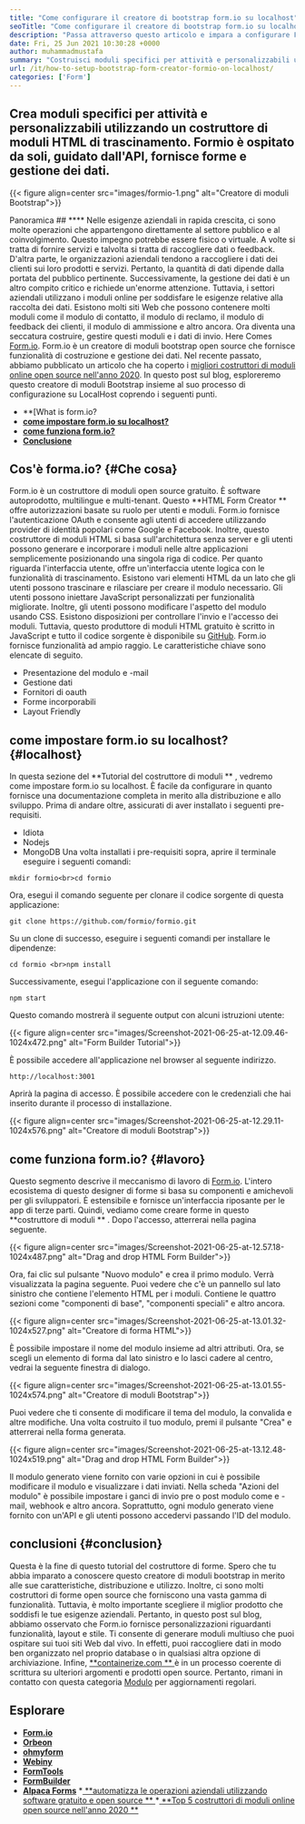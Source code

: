 ```yaml
---
title: "Come configurare il creatore di bootstrap form.io su localhost" 
seoTitle: "Come configurare il creatore di bootstrap form.io su localhost" 
description: "Passa attraverso questo articolo e impara a configurare Formio su LocalHost. Questo creatore di moduli Bootstrap è gratuito, estensibile e offre integrazioni di terze parti." 
date: Fri, 25 Jun 2021 10:30:28 +0000
author: muhammadmustafa
summary: "Costruisci moduli specifici per attività e personalizzabili utilizzando un costruttore di moduli HTML di trascinamento. Formio è ospitato da soli, guidato dall'API, fornisce forme e gestione dei dati." 
url: /it/how-to-setup-bootstrap-form-creator-formio-on-localhost/
categories: ['Form']
---
```


## Crea moduli specifici per attività e personalizzabili utilizzando un costruttore di moduli HTML di trascinamento. Formio è ospitato da soli, guidato dall'API, fornisce forme e gestione dei dati.

{{< figure align=center src="images/formio-1.png" alt="Creatore di moduli Bootstrap">}}


Panoramica ## **** 
Nelle esigenze aziendali in rapida crescita, ci sono molte operazioni che appartengono direttamente al settore pubblico e al coinvolgimento. Questo impegno potrebbe essere fisico o virtuale. A volte si tratta di fornire servizi e talvolta si tratta di raccogliere dati o feedback. D'altra parte, le organizzazioni aziendali tendono a raccogliere i dati dei clienti sui loro prodotti e servizi. Pertanto, la quantità di dati dipende dalla portata del pubblico pertinente. Successivamente, la gestione dei dati è un altro compito critico e richiede un'enorme attenzione.
Tuttavia, i settori aziendali utilizzano i moduli online per soddisfare le esigenze relative alla raccolta dei dati. Esistono molti siti Web che possono contenere molti moduli come il modulo di contatto, il modulo di reclamo, il modulo di feedback dei clienti, il modulo di ammissione e altro ancora. Ora diventa una seccatura costruire, gestire questi moduli e i dati di invio. Here Comes [Form.io][1]. Form.io è un creatore di moduli bootstrap open source che fornisce funzionalità di costruzione e gestione dei dati. Nel recente passato, abbiamo pubblicato un articolo che ha coperto i [migliori costruttori di moduli online open source nell'anno 2020][2]. In questo post sul blog, esploreremo questo creatore di moduli Bootstrap insieme al suo processo di configurazione su LocalHost coprendo i seguenti punti.
  * **[What is form.io?
  * **[come impostare form.io su localhost?][4]**
  * **[come funziona form.io?][5]**
  * **[Conclusione][6]**

## Cos'è forma.io?   {#Che cosa}
Form.io è un costruttore di moduli open source gratuito. È software autoprodotto, multilingue e multi-tenant. Questo  **HTML Form Creator **  offre autorizzazioni basate su ruolo per utenti e moduli. Form.io fornisce l'autenticazione OAuth e consente agli utenti di accedere utilizzando provider di identità popolari come Google e Facebook. Inoltre, questo costruttore di moduli HTML si basa sull'architettura senza server e gli utenti possono generare e incorporare i moduli nelle altre applicazioni semplicemente posizionando una singola riga di codice. Per quanto riguarda l'interfaccia utente, offre un'interfaccia utente logica con le funzionalità di trascinamento. Esistono vari elementi HTML da un lato che gli utenti possono trascinare e rilasciare per creare il modulo necessario. Gli utenti possono iniettare JavaScript personalizzati per funzionalità migliorate. Inoltre, gli utenti possono modificare l'aspetto del modulo usando CSS. Esistono disposizioni per controllare l'invio e l'accesso dei moduli. Tuttavia, questo produttore di moduli HTML gratuito è scritto in JavaScript e tutto il codice sorgente è disponibile su [GitHub][7].
Form.io fornisce funzionalità ad ampio raggio. Le caratteristiche chiave sono elencate di seguito.
  * Presentazione del modulo e -mail
  * Gestione dati
  * Fornitori di oauth
  * Forme incorporabili
  * Layout Friendly

## come impostare form.io su localhost?   {#localhost}
In questa sezione del  **Tutorial del costruttore di moduli ** , vedremo come impostare form.io su localhost. È facile da configurare in quanto fornisce una documentazione completa in merito alla distribuzione e allo sviluppo.
Prima di andare oltre, assicurati di aver installato i seguenti pre-requisiti.
  * Idiota
  * Nodejs
  * MongoDB
Una volta installati i pre-requisiti sopra, aprire il terminale eseguire i seguenti comandi:
```
mkdir formio<br>cd formio
```
Ora, esegui il comando seguente per clonare il codice sorgente di questa applicazione:
```
git clone https://github.com/formio/formio.git
```
Su un clone di successo, eseguire i seguenti comandi per installare le dipendenze:
```
cd formio <br>npm install
```
Successivamente, esegui l'applicazione con il seguente comando:
```
npm start 
```
Questo comando mostrerà il seguente output con alcuni istruzioni utente:

{{< figure align=center src="images/Screenshot-2021-06-25-at-12.09.46-1024x472.png" alt="Form Builder Tutorial">}}

È possibile accedere all'applicazione nel browser al seguente indirizzo.
```
http://localhost:3001 
```
Aprirà la pagina di accesso. È possibile accedere con le credenziali che hai inserito durante il processo di installazione.

{{< figure align=center src="images/Screenshot-2021-06-25-at-12.29.11-1024x576.png" alt="Creatore di moduli Bootstrap">}}


## come funziona form.io?   {#lavoro}
Questo segmento descrive il meccanismo di lavoro di [Form.io][1]. L'intero ecosistema di questo designer di forme si basa su componenti e amichevoli per gli sviluppatori. È estensibile e fornisce un'interfaccia riposante per le app di terze parti. Quindi, vediamo come creare forme in questo  **costruttore di moduli ** .
Dopo l'accesso, atterrerai nella pagina seguente.

{{< figure align=center src="images/Screenshot-2021-06-25-at-12.57.18-1024x487.png" alt="Drag and drop HTML Form Builder">}}

Ora, fai clic sul pulsante "Nuovo modulo" e crea il primo modulo. Verrà visualizzata la pagina seguente. Puoi vedere che c'è un pannello sul lato sinistro che contiene l'elemento HTML per i moduli. Contiene le quattro sezioni come "componenti di base", "componenti speciali" e altro ancora.

{{< figure align=center src="images/Screenshot-2021-06-25-at-13.01.32-1024x527.png" alt="Creatore di forma HTML">}}

È possibile impostare il nome del modulo insieme ad altri attributi. Ora, se scegli un elemento di forma dal lato sinistro e lo lasci cadere al centro, vedrai la seguente finestra di dialogo.

{{< figure align=center src="images/Screenshot-2021-06-25-at-13.01.55-1024x574.png" alt="Creatore di moduli Bootstrap">}}

Puoi vedere che ti consente di modificare il tema del modulo, la convalida e altre modifiche. Una volta costruito il tuo modulo, premi il pulsante "Crea" e atterrerai nella forma generata.

{{< figure align=center src="images/Screenshot-2021-06-25-at-13.12.48-1024x519.png" alt="Drag and drop HTML Form Builder">}}

Il modulo generato viene fornito con varie opzioni in cui è possibile modificare il modulo e visualizzare i dati inviati. Nella scheda "Azioni del modulo" è possibile impostare i ganci di invio pre o post modulo come e -mail, webhook e altro ancora. Soprattutto, ogni modulo generato viene fornito con un'API e gli utenti possono accedervi passando l'ID del modulo.

## conclusioni   {#conclusion}
Questa è la fine di questo tutorial del costruttore di forme. Spero che tu abbia imparato a conoscere questo creatore di moduli bootstrap in merito alle sue caratteristiche, distribuzione e utilizzo. Inoltre, ci sono molti costruttori di forme open source che forniscono una vasta gamma di funzionalità. Tuttavia, è molto importante scegliere il miglior prodotto che soddisfi le tue esigenze aziendali. Pertanto, in questo post sul blog, abbiamo osservato che Form.io fornisce personalizzazioni riguardanti funzionalità, layout e stile. Ti consente di generare moduli multiuso che puoi ospitare sui tuoi siti Web dal vivo. In effetti, puoi raccogliere dati in modo ben organizzato nel proprio database o in qualsiasi altra opzione di archiviazione.
Infine, [ **containerize.com ** ][8] è in un processo coerente di scrittura su ulteriori argomenti e prodotti open source. Pertanto, rimani in contatto con questa categoria [Modulo][9] per aggiornamenti regolari.

## Esplorare
  * **[Form.io][1]**
  * **[Orbeon][10]**
  * **[ohmyform][11]**
  * **[Webiny][12]**
  * **[FormTools][13]**
  * **[FormBuilder][14]**
  * **[Alpaca Forms][15]**
  *[ **automatizza le operazioni aziendali utilizzando software gratuito e open source ** ][16]
  *[ **Top 5 costruttori di moduli online open source nell'anno 2020 ** ][2]

  
[1]: https://products.containerize.com/form/formio/
[2]: https://blog.containerize.com/form/top-5-open-source-online-form-builders-in-year-2020/
[3]: #what
[4]: #localhost
[5]: #work
[6]: #Conclusion
[7]: https://github.com/formio/formio
[8]: https://www.containerize.com/
[9]: https://products.containerize.com/form/
[10]: https://products.containerize.com/form/orbeon/
[11]: https://products.containerize.com/form/ohmyform/
[12]: https://products.containerize.com/form/webiny/
[13]: https://products.containerize.com/form/formtools/
[14]: https://products.containerize.com/form/formbuilder/
[15]: https://products.containerize.com/form/alpaca/
[16]: https://blog.containerize.com/blogging/automate-business-operations-using-open-source-software/
